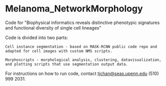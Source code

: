 # Melanoma_NetworkMorphology
Code for "Biophysical informatics reveals distinctive phenotypic signatures and functional diversity of single cell lineages"

Code is divided into two parts: 

	Cell instance segmentation - based on MASK-RCNN public code repo and adapted for cell images with custom NMS scripts.

	Morphoscripts - morphological analysis, clustering, datavisualization, and plotting scripts that use segmentation output data.

For instructions on how to run code, contact tjchan@seas.upenn.edu (510) 999 2031.
